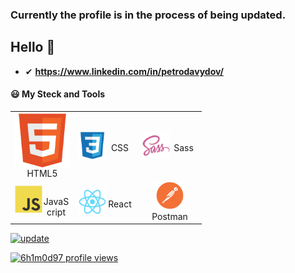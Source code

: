 <h3>Currently the profile is in the process of being updated. </h3>

## Hello  👋

<!-- - 🌱  **WhoamI**
- ⚡ Fun fact: **I like to solve different challenges**
- 👀 React, Node, Docker, JavaScript
- ♻  **Editional interest**: AWS, Digital Ocean, Docker, K8S, Linux, OSINT

- 🏡 **Ukraine** -->
- ✔ **<https://www.linkedin.com/in/petrodavydov/>**

 #### 😃 My Steck and Tools
<table align="center">
<tr>

<td align="center" width="88">
<img align="left" alt="HTML5"  src="https://github.com/devicons/devicon/blob/master/icons/html5/html5-original.svg" />
<br> HTML5
</td>

<td align="center" width="88">
<img align="left" alt="CSS3" width="44" height="44" src="https://github.com/devicons/devicon/blob/master/icons/css3/css3-original.svg" />
<br> CSS
</td>

<td align="center" width="88">
<img align="left" alt="Sass" width="44" height="44" src="https://github.com/devicons/devicon/blob/master/icons/sass/sass-original.svg" />
<br> Sass
</td>
</tr>
<td align="center" width="88">
<img align="left" alt="JavaScript" width="44" height="44" src="https://github.com/devicons/devicon/blob/master/icons/javascript/javascript-original.svg" />
<br> JavaScript
</td>

<td align="center" width="88">
<img align="left" alt="React" width="44" height="44" src="https://github.com/devicons/devicon/blob/master/icons/react/react-original.svg" />
<br> React
</td>

<td align="center" width="88">
<img alt="Visual Studio Code" width="44" height="44" src="https://github.com/devicons/devicon/blob/master/icons/postman/postman-original.svg" />
<br> Postman
</td>

<!-- <td align="center" width="88">
<img alt="Visual Studio Code" width="44" height="44" src="https://github.com/devicons/devicon/blob/master/icons/bash/bash-original.svg" />
<br> Bash
</td>

<td align="center" width="88">
<img alt="Visual Studio Code" width="44" height="44" src="https://github.com/devicons/devicon/blob/master/icons/docker/docker-original.svg" />
<br> Docker
</td>

<td align="center" width="88">
<img alt="Visual Studio Code" width="44" height="44" src="https://github.com/devicons/devicon/blob/master/icons/linux/linux-original.svg" />
<br> Linux
</td>

<td align="center" width="88">
<img alt="Visual Studio Code" width="44" height="44" src="https://github.com/devicons/devicon/blob/master/icons/pfsense/pfsense-original.svg" />
<br> pfSense
</td>

<td align="center" width="88">
<img alt="Visual Studio Code" width="44" height="44" src="https://github.com/devicons/devicon/blob/master/icons/ssh/ssh-original.svg" />
<br> SSH
</td>

<td align="center" width="88">
<img alt="Visual Studio Code" width="44" height="44" src="https://github.com/devicons/devicon/blob/master/icons/mongodb/mongodb-original.svg" />
<br> MongoDB
</td> -->

<!-- <td align="center" width="88">
<img alt="Visual Studio Code" width="44" height="44" src="https://github.com/devicons/devicon/blob/master/icons/nano/nano-plain-wordmark.svg" />
<br> Nano
</td>

<td align="center" width="88">
<img alt="Visual Studio Code" width="44" height="44" src="https://github.com/devicons/devicon/blob/master/icons/python/python-original.svg" />
<br> Python
</td> -->

</table>

<!-- 
#### I'm interested

<img alt="Visual Studio Code" width="44" height="44" src="https://github.com/devicons/devicon/blob/master/icons/ubuntu/ubuntu-original.svg" />

<img alt="Visual Studio Code" width="44" height="44" src="https://github.com/devicons/devicon/blob/master/icons/kubernetes/kubernetes-original.svg" />

<img alt="Visual Studio Code" width="44" height="44" src="https://github.com/devicons/devicon/blob/master/icons/r/r-original.svg" />

<img alt="Visual Studio Code" width="44" height="44" src="https://github.com/devicons/devicon/blob/master/icons/rstudio/rstudio-original.svg" />

<img alt="Visual Studio Code" width="44" height="44" src="https://github.com/devicons/devicon/blob/master/icons/unix/unix-original.svg" />

<img alt="Visual Studio Code" width="44" height="44" src="https://github.com/devicons/devicon/blob/master/icons/amazonwebservices/amazonwebservices-original-wordmark.svg" />

<img alt="Visual Studio Code" width="44" height="44" src="https://github.com/devicons/devicon/blob/master/icons/archlinux/archlinux-original.svg" />

<img alt="Visual Studio Code" width="44" height="44" src="https://github.com/devicons/devicon/blob/master/icons/awk/awk-original-wordmark.svg" />

<img alt="Visual Studio Code" width="44" height="44" src="https://github.com/devicons/devicon/blob/master/icons/azure/azure-original.svg" />

<img alt="Visual Studio Code" width="44" height="44" src="https://github.com/devicons/devicon/blob/master/icons/c/c-plain.svg" />

<img alt="Visual Studio Code" width="44" height="44" src="https://github.com/devicons/devicon/blob/master/icons/debian/debian-original-wordmark.svg" />

<img alt="Visual Studio Code" width="44" height="44" src="https://github.com/devicons/devicon/blob/master/icons/digitalocean/digitalocean-original.svg" />

<img alt="Visual Studio Code" width="44" height="44" src="https://github.com/devicons/devicon/blob/master/icons/fastapi/fastapi-original.svg" />

<img alt="Visual Studio Code" width="44" height="44" src="https://github.com/devicons/devicon/blob/master/icons/lua/lua-original.svg" />

<img alt="Visual Studio Code" width="44" height="44" src="https://github.com/devicons/devicon/blob/master/icons/mysql/mysql-original.svg" />

<img alt="Visual Studio Code" width="44" height="44" src="https://github.com/devicons/devicon/blob/master/icons/msdos/msdos-original.svg" />

<img alt="Visual Studio Code" width="44" height="44" src="https://github.com/devicons/devicon/blob/master/icons/powershell/powershell-original.svg" />

<img alt="Visual Studio Code" width="44" height="44" src="https://github.com/devicons/devicon/blob/master/icons/postgresql/postgresql-original-wordmark.svg" />

<img alt="Visual Studio Code" width="44" height="44" src="https://github.com/devicons/devicon/blob/master/icons/redis/redis-original.svg" />

<img alt="Visual Studio Code" width="44" height="44" src="https://github.com/devicons/devicon/blob/master/icons/redhat/redhat-original.svg" />

<img alt="Visual Studio Code" width="44" height="44" src="https://github.com/devicons/devicon/blob/master/icons/socketio/socketio-original-wordmark.svg" />

<img alt="Visual Studio Code" width="44" height="44" src="https://github.com/devicons/devicon/blob/master/icons/splunk/splunk-original-wordmark.svg" />


#### You can find me


<img alt="Visual Studio Code" width="44" height="44" src="https://github.com/devicons/devicon/blob/master/icons/linkedin/linkedin-original.svg" />

<img align="left" alt="GitHub" width="44" height="44" src="https://raw.githubusercontent.com/github/explore/78df643247d429f6cc873026c0622819ad797942/topics/github/github.png" />

<img alt="Visual Studio Code" width="44" height="44" src="https://github.com/devicons/devicon/blob/master/icons/slack/slack-original-wordmark.svg" /> -->






<div>
<a href="https://git.io/typing-svg"><img src="https://readme-typing-svg.herokuapp.com?font=Fira+Code&weight=900&size=21&duration=10000&pause=100&multiline=true&width=1000&lines=Currently+the+profile+is+in+the+process+of+being+updated." alt="update" /></a>
</div>


[![6h1m0d97 profile views](https://u8views.com/api/v1/github/profiles/78567740/views/day-week-month-total-count.svg)](https://u8views.com/github/petroDavydov)
